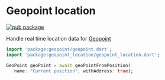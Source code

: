 # Geopoint location

[![pub package](https://img.shields.io/pub/v/geopoint_location.svg)](https://pub.dartlang.org/packages/geopoint_location)

Handle real time location data for [Geopoint](https://github.com/synw/geopoint)

   ```dart
   import 'package:geopoint/geopoint.dart';
   import 'package:geopoint_location/geopoint_location.dart';

   GeoPoint geoPoint = await geoPointFromPosition(
      name: "Current position", withAddress: true);
   ```
